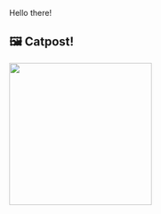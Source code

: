 Hello there!



## 🖼️ Catpost!

<sub>
    <img src="https://cdn2.thecatapi.com/images/N9gYiyAbe.png" height="256">
</sub>

